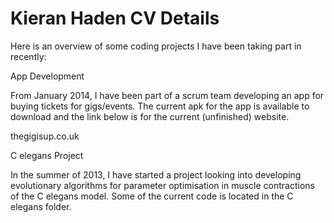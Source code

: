 # Kieran Haden CV Details

Here is an overview of some coding projects I have been taking part in recently:

<h>App Development</h>

From January 2014, I have been part of a scrum team developing an app for 
buying tickets for gigs/events. The current apk for the app is available to
download and the link below is for the current (unfinished) website.

<a>thegigisup.co.uk</a>

<h>C elegans Project</h>

In the summer of 2013, I have started a project looking into developing
evolutionary algorithms for parameter optimisation in muscle contractions of the
C elegans model. Some of the current code is located in the C elegans folder.
